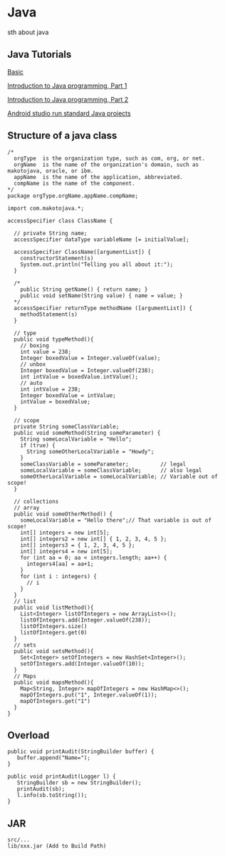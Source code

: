 # Java

sth about java

## Java Tutorials

[Basic](https://learnxinyminutes.com/docs/zh-cn/java-cn/)

[Introduction to Java programming, Part 1](https://www.ibm.com/developerworks/java/tutorials/j-introtojava1/index.html)

[Introduction to Java programming, Part 2](https://www.ibm.com/developerworks/java/tutorials/j-introtojava2/index.html)

[Android studio run standard Java projects](https://stackoverflow.com/questions/16626810/can-android-studio-be-used-to-run-standard-java-projects)

## Structure of a java class

```
/*
  orgType  is the organization type, such as com, org, or net.
  orgName  is the name of the organization's domain, such as makotojava, oracle, or ibm.
  appName  is the name of the application, abbreviated.
  compName is the name of the component.
*/
package orgType.orgName.appName.compName;

import com.makotojava.*;

accessSpecifier class ClassName {

  // private String name;
  accessSpecifier dataType variableName [= initialValue];

  accessSpecifier ClassName([argumentList]) {
    constructorStatement(s)
    System.out.println("Telling you all about it:");
  }
  
  /*
    public String getName() { return name; }
    public void setName(String value) { name = value; }
  */
  accessSpecifier returnType methodName ([argumentList]) {
    methodStatement(s)
  }
  
  // type
  public void typeMethod(){
    // boxing
    int value = 238;
    Integer boxedValue = Integer.valueOf(value);
    // unbox
    Integer boxedValue = Integer.valueOf(238);
    int intValue = boxedValue.intValue();
    // auto
    int intValue = 238;
    Integer boxedValue = intValue;
    intValue = boxedValue;
  }
  
  // scope
  private String someClassVariable;
  public void someMethod(String someParameter) {
    String someLocalVariable = "Hello";
    if (true) {
      String someOtherLocalVariable = "Howdy";
    }
    someClassVariable = someParameter;          // legal
    someLocalVariable = someClassVariable;      // also legal
    someOtherLocalVariable = someLocalVariable; // Variable out of scope!
  }
  
  // collections
  // array
  public void someOtherMethod() {
    someLocalVariable = "Hello there";// That variable is out of scope!
    int[] integers = new int[5];
    int[] integers2 = new int[] { 1, 2, 3, 4, 5 };
    int[] integers3 = { 1, 2, 3, 4, 5 };
    int[] integers4 = new int[5];
    for (int aa = 0; aa < integers.length; aa++) {
      integers4[aa] = aa+1;
    }
    for (int i : integers) {
      // i
    }
  }
  // list
  public void listMethod(){
    List<Integer> listOfIntegers = new ArrayList<>();
    listOfIntegers.add(Integer.valueOf(238));
    listOfIntegers.size()
    listOfIntegers.get(0)
  }
  // sets
  public void setsMethod(){
    Set<Integer> setOfIntegers = new HashSet<Integer>();
    setOfIntegers.add(Integer.valueOf(10));
  }
  // Maps
  public void mapsMethod(){
    Map<String, Integer> mapOfIntegers = new HashMap<>();
    mapOfIntegers.put("1", Integer.valueOf(1));
    mapOfIntegers.get("1")
  }
}
```

## Overload

```
public void printAudit(StringBuilder buffer) {
   buffer.append("Name=");
}
 
public void printAudit(Logger l) {
   StringBuilder sb = new StringBuilder();
   printAudit(sb);
   l.info(sb.toString());
}
```

## JAR

```
src/...
lib/xxx.jar (Add to Build Path)
```
